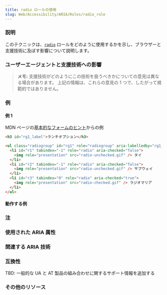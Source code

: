 ```yaml
---
title: radio ロールの使用
slug: Web/Accessibility/ARIA/Roles/radio_role
---
```


### 説明

このテクニックは、[`radio`](https://www.w3.org/TR/wai-aria/#radio) ロールをどのように使用するかを示し、ブラウザーと支援技術に及ぼす影響について説明します。

### ユーザーエージェントと支援技術への影響

> **メモ:** 支援技術がどのようにこの技術を扱うべきかについての意見は異なる場合があります。 上記の情報は、これらの意見の 1 つで、したがって規範的ではありません。

### 例

#### 例 1

MDN ページの[基本的なフォームのヒント](/ja/docs/Web/Accessibility/ARIA/forms/Basic_form_hints)からの例

```html
<h3 id="rg1_label">ランチオプション</h3>

<ul class="radiogroup" id="rg1" role="radiogroup" aria-labelledby="rg1_label">
  <li id="r1" tabindex="-1" role="radio" aria-checked="false">
    <img role="presentation" src="radio-unchecked.gif" /> タイ
  </li>
  <li id="r2" tabindex="-1" role="radio" aria-checked="false">
    <img role="presentation" src="radio-unchecked.gif" /> サブウェイ
  </li>
  <li id="r3" tabindex="0" role="radio" aria-checked="true">
    <img role="presentation" src="radio-checked.gif" /> ラジオマリア
  </li>
</ul>
```

#### 動作する例

### 注

### 使用された ARIA 属性

### 関連する ARIA 技術

### 互換性

TBD: 一般的な UA と AT 製品の組み合わせに関するサポート情報を追加する

### その他のリソース
